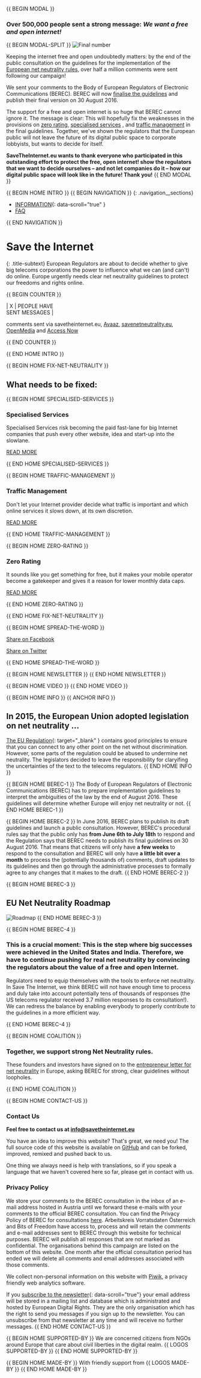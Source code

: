 {{ BEGIN MODAL }}
### Over 500,000 people sent a strong message: *We want a free and open internet!*
{{ BEGIN MODAL-SPLIT }}
![Final number](/images/final-number.png)

Keeping the internet free and open undoubtedly matters: by the end of the public consultation on the guidelines for the implementation of the [European net neutrality rules](https://edri.org/time-to-save-the-internet/), over half a million comments were sent following our campaign!
 
We sent your comments to the Body of European Regulators of Electronic Communications (BEREC). BEREC will now [finalise the guidelines](https://edri.org/net-neutrality-european-parliament-decided-not-to-decide/) and publish their final version on 30 August 2016.
 
The support for a free and open internet is so huge that BEREC cannot ignore it. The message is clear: This will hopefully fix the weaknesses in the provisions on [zero rating](https://edri.org/zero-rating-why-dangerous-for-our-rights-freedoms), [specialised services](https://edri.org/specialised-services-make-break-issue-open-internet/) , and [traffic management](https://edri.org/traffic-management-where-risks-online-discrimination/) in the final guidelines. Together, we've shown the regulators that the European public will not leave the future of its digital public space to corporate lobbyists, but wants to decide for itself. 

**SaveTheInternet.eu wants to thank everyone who participated in this outstanding effort to protect the free, open internet!  show the regulators that we want to decide ourselves – and not let companies do it – how our digital public space will look like in the future! Thank you!**
{{ END MODAL }}

{{ BEGIN HOME INTRO }}
{{ BEGIN NAVIGATION }}
{: .navigation__sections}
- [INFORMATION](#info){: data-scroll="true" }
- [FAQ](faq)

{{ END NAVIGATION }}

# Save the Internet

{: .title-subtext}
European Regulators are about to decide whether to give big telecoms corporations the power to influence what we can (and can't) do online. Europe urgently needs clear net neutrality guidelines to protect our freedoms and rights online.

{{ BEGIN COUNTER }}

| X | PEOPLE HAVE <br> SENT MESSAGES |

comments sent via savetheinternet.eu, [Avaaz](https://secure.avaaz.org/en/save_the_internet_eu_loc_2016/), [savenetneutrality.eu](https://actionnetwork.org/petitions/save-eu-net-neutrality), [OpenMedia](https://act.openmedia.org/TollBooth/) and [Access Now](https://act.accessnow.org/ea-action/action?ea.client.id=1921&ea.campaign.id=51950)

{{ END COUNTER }}

{{ END HOME INTRO }}

{{ BEGIN HOME FIX-NET-NEUTRALITY }}

## What needs to be fixed:

{{ BEGIN HOME SPECIALISED-SERVICES }}

### Specialised Services

Specialised Services risk becoming the paid fast-lane for big Internet companies that push every other website, idea and start-up into the slowlane.

[READ MORE](faq/#what-are-specialised-services)

{{ END HOME SPECIALISED-SERVICES }}

{{ BEGIN HOME TRAFFIC-MANAGEMENT }}

### Traffic Management

Don't let your Internet provider decide what traffic is important and which online services it slows down, at its own discretion.

[READ MORE](faq/#what-is-traffic-management)

{{ END HOME TRAFFIC-MANAGEMENT }}

{{ BEGIN HOME ZERO-RATING }}

### Zero Rating

It sounds like you get something for free, but it makes your mobile operator become a gatekeeper and gives it a reason for lower monthly data caps.

[READ MORE](faq/#what-is-zero-rating)

{{ END HOME ZERO-RATING }}

{{ END HOME FIX-NET-NEUTRALITY }}

{{ BEGIN HOME SPREAD-THE-WORD }}

[Share on Facebook](http://www.facebook.com/sharer.php?u=https://savetheinternet.eu/en/)

[Share on Twitter](https://twitter.com/intent/tweet?text=What%0Aif%0Athey%0Amade%0AEurope%27s%0Ainternet%0Aso%0Aslow%2C%0Aevery%0Atweet%0Aloaded%0Aslowly%0Alike%0Athis%3F%0ADon%27t%20let%20them%3A%0Ahttps%3A%2F%2Fwww.savetheinternet.eu%2F)

{{ END HOME SPREAD-THE-WORD }}

{{ BEGIN HOME NEWSLETTER }}
{{ END HOME NEWSLETTER }}

{{ BEGIN HOME VIDEO }}
{{ END HOME VIDEO }}

{{ BEGIN HOME INFO }}
{{ ANCHOR INFO }}
## In 2015, the European Union adopted legislation on net neutrality ...

[The EU Regulation](http://eur-lex.europa.eu/legal-content/EN/TXT/?uri=CELEX:32015R2120){: target="_blank" } contains good principles to ensure that you can connect to any other point on the net without discrimination. However, some parts of the regulation could be abused to undermine net neutrality. The legislators decided to leave the responsibility for claryifing the uncertainties of the text to the telecoms regulators.
{{ END HOME INFO }}


{{ BEGIN HOME BEREC-1 }}
The Body of European Regulators of Electronic Communications (BEREC) has to prepare implementation guidelines to interpret the ambiguities of the law by the end of August 2016. These guidelines will determine whether Europe will enjoy net neutrality or not.
{{ END HOME BEREC-1 }}

{{ BEGIN HOME BEREC-2 }}
In June 2016, BEREC plans to publish its draft guidelines and launch a public consultation. However, BEREC's procedural rules say that the public only has __from June 6th to July 18th__ to respond and the Regulation says that BEREC needs to publish its final guidelines on 30 August 2016. That means that citizens will only have __a few weeks__ to respond to the consultation and BEREC will only have __a little bit over a month__ to process the (potentially thousands of) comments, draft updates to its guidelines and then go through the administrative processes to formally agree to any changes that it makes to the draft.
{{ END HOME BEREC-2 }}

{{ BEGIN HOME BEREC-3 }}
## EU Net Neutrality Roadmap
![Roadmap](./images/net_neutrality_roadmap.svg)
{{ END HOME BEREC-3 }}

{{ BEGIN HOME BEREC-4 }}
### __This is a crucial moment: This is the step where big successes were achieved in the United States and India. Therefore, we have to continue pushing for real net neutrality by convincing the regulators about the value of a free and open Internet.__

Regulators need to equip themselves with the tools to enforce net neutrality. In Save The Internet, we think BEREC will not have enough time to process and duly take into account potentially tens of thousands of responses (the US telecoms regulator received 3.7 million responses to its consultation!). We can redress the balance by enabling everybody to properly contribute to the guidelines in a more efficient way.

{{ END HOME BEREC-4 }}

{{ BEGIN HOME COALITION }}
### Together, we support strong Net Neutrality rules.

These founders and investors have signed on to the [entrepreneur letter for net neutrality](http://www.factory.co/net-neutrality) in Europe, asking BEREC for strong, clear guidelines without loopholes.

<script type="text/javascript" id="fftf_logo_cloud" integrity="sha384-rY9HgqO1qTdzfKDplrb4HEG65jVrF8JT8iG4Gv7wAjynddlhdn64sKxjO71/oqmH" crossorigin="anonymous" src="https://www.savenetneutrality.eu/js/logos.js"></script>

{{ END HOME COALITION }}

{{ BEGIN HOME CONTACT-US }}
### Contact Us

__Feel free to contact us at [info@savetheinternet.eu](mailto:info@savetheinternet.eu)__

You have an idea to improve this website? That's great, we need you! The full source code of this website is available on [GitHub](https://github.com/Netzfreiheit/STI-UI) and can be forked, improved, remixed and pushed back to us.

One thing we always need is help with translations, so if you speak a language that we haven't covered here so far, please get in contact with us.

### Privacy Policy

We store your comments to the BEREC consultation in the inbox of an e-mail address hosted in Austria until we forward these e-mails with your comments to the official BEREC consultation. You can find the Privacy Policy of BEREC for consultations [here](http://berec.europa.eu/eng/document_register/subject_matter/berec_office/download/0/4615-privacy-statement-berec-office-policy-do_0.pdf). Arbeitskreis Vorratsdaten Österreich and Bits of Freedom have access to, process and will retain the comments and e-mail addresses sent to BEREC through this website for technical purposes. BEREC will publish all responses that are not marked as confidential. The organisations behind this campaign are listed on the bottom of this website. One month after the official consultation period has ended we will delete all comments and email addresses associated with those comments.

We collect non-personal information on this website with [Piwik](https://piwik.org/), a privacy friendly web analytics software.

If you [subscribe to the newsletter](#subscribe-to-newsletter){: data-scroll="true"} your email address will be stored in a mailing list and database which is administrated and hosted by European Digital Rights. They are the only organisation which has the right to send you messages if you sign up to the newsletter. You can unsubscribe from that newsletter at any time and will receive no further messages.
{{ END HOME CONTACT-US }}

{{ BEGIN HOME SUPPORTED-BY }}
We are concerned citizens from NGOs around Europe that care about civil liberties in the digital realm.
{{ LOGOS SUPPORTED-BY }}
{{ END HOME SUPPORTED-BY }}

{{ BEGIN HOME MADE-BY }}
With friendly support from
{{ LOGOS MADE-BY }}
{{ END HOME MADE-BY }}
